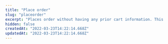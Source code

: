 ```yaml
---
title: "Place order"
slug: "placeorder"
excerpt: "Places order without having any prior cart information. This means all information on items, client, payment and shipping mus be sent in the body."
hidden: false
createdAt: "2022-03-23T14:22:14.668Z"
updatedAt: "2022-03-23T14:22:14.668Z"
---
```

